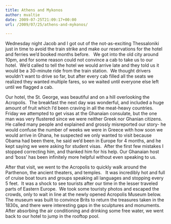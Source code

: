 ```yaml
---
title: Athens and Mykonos
author: mvaltie
date: 2009-07-25T21:09:17+00:00
url: /2009/07/25/athens-and-mykonos/

---
```

Wednesday night Jacob and I got out of the not-as-exciting Thessaloniki just in time to avoid the train strike and make our reservations for the hotel and ferries we&#8217;d booked months before.   We got into the old city around 10pm, and for some reason could not convince a cab to take us to our hotel.  We&#8217;d called to tell the hotel we would arrive late and they told us it would be a 30-minute ride from the train station.  We thought drivers wouldn&#8217;t want to drive so far, but after every cab filled all the seats we realized they wanted multiple fares, so we waited until everyone else left until we flagged a cab. 

Our hotel, the St. George, was beautiful and on a hill overlooking the Acropolis.  The breakfast the next day was wonderful, and included a huge amount of fruit which I&#8217;d been craving in all the meat-heavy countries.   Friday we attempted to get visas at the Ghanaian consulate, but the one man was very flustered since we were neither Greek nor Ghanian citizens.  He called many people and explained and grossly misreported our story- he would confuse the number of weeks we were in Greece with how soon we would arrive in Ghana, he suspected we only wanted to visit because Obama had been there, he said we&#8217;d been in Europe for 4 months, and he kept saying we were asking for student visas.  After the first few mistakes I stopped correcting him, and thanked him for his help. Our Ghanaian host and &#8216;boss&#8217; has been infinitely more helpful without even speaking to us.

After that visit, we went to the Acropolis to quickly walk around the Parthenon, the ancient theaters, and temples.   It was incredibly hot and full of cruise boat tours and groups speaking all languages and stopping every 5 feet.  It was a shock to see tourists after our time in the lesser traveled parts of Eastern Europe.  We took some touristy photos and escaped the crowds, only to wait in line at the newly opened Acropolis Museum below.   The museum was built to convince Brits to return the treasures taken in the 1830s, and there were interesting gaps in the sculptures and monuments.   After absorbing the air conditioning and drinking some free water, we went back to our hotel to jump in the rooftop pool.